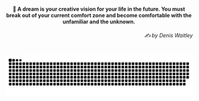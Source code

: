 <h4 align="center">
  💭 A dream is your creative vision for your life in the future. You must break out of your current comfort zone and become comfortable with the unfamiliar and the unknown.
  <h6 align="right">
    <i>
      ✍️ by Denis Waitley
    </i>
  </h6>
</h4>

#

<picture>
  <source media="(prefers-color-scheme: dark)" srcset="https://raw.githubusercontent.com/sakshiagrwal/sakshiagrwal/output/github-snake-dark.svg">
  <source media="(prefers-color-scheme: light)" srcset="https://raw.githubusercontent.com/sakshiagrwal/sakshiagrwal/output/github-snake.svg">
  <img alt="snk" src="https://raw.githubusercontent.com/sakshiagrwal/sakshiagrwal/output/github-snake.svg">
</picture>
